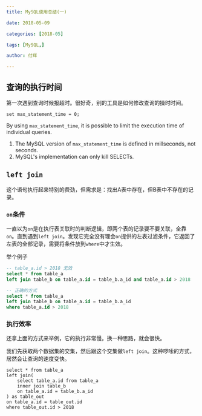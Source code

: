 ```yaml
---
title: MySQL使用总结(一) 

date: 2018-05-09

categories: [2018-05]

tags: [MySQL,]

author: 付辉

---
```


## 查询的执行时间

第一次遇到查询时候报超时。很好奇，别的工具是如何修改查询的操时时间。

```
set max_statement_time = 0;
```

By using `max_statement_time`, it is possible to limit the execution time of individual queries.

1. The MySQL version of `max_statement_time` is defined in millseconds, not seconds.
2. MySQL's implementation can only kill SELECTs.

## `left join`

这个语句执行起来特别的费劲，但需求是：找出A表中存在，但B表中不存在的记录。

### `on`条件

一直以为`on`是在执行表关联时的判断逻辑，即两个表的记录要不要关联，全靠`on`。直到遇到`left join`。发现它完全没有理会`on`提供的左表过滤条件，它返回了左表的全部记录，需要将条件放到`where`中才生效。

举个例子
```sql
-- table_a.id > 2018 无效
select * from table_a 
left join table_b on table_a.id = table_b.a_id and table_a.id > 2018

-- 正确的方式
select * from table_a 
left join table_b on table_a.id = table_b.a_id 
where table_a.id > 2018
```

### 执行效率

还拿上面的方式来举例，它的执行非常慢。换一种思路，就会很快。

我们先获取两个数据集的交集，然后跟这个交集做`left join`。这种啰嗦的方式，居然会让查询的速度变快。

```
select * from table_a 
left join(
    select table_a.id from table_a 
    inner join table_b 
    on table_a.id = table_b.a_id 
) as table_out
on table_a.id = table_out.id 
where table_out.id > 2018
```

